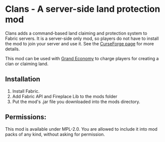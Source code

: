 # Clans - A server-side land protection mod

Clans adds a command-based land claiming and protection system to Fabric servers. It is a server-side only mod, so
players do not have to install the mod to join your server and use it. See
the [CurseForge page](https://minecraft.curseforge.com/projects/clans) for more details.

This mod can be used with [Grand Economy](https://minecraft.curseforge.com/projects/grand-economy) to charge players for
creating a clan or claiming land.

## Installation

1. Install Fabric.
2. Add Fabric API and Fireplace Lib to the mods folder
3. Put the mod's .jar file you downloaded into the mods directory.

## Permissions:

This mod is available under MPL-2.0. You are allowed to include it into mod packs of any kind, without asking for permission.
